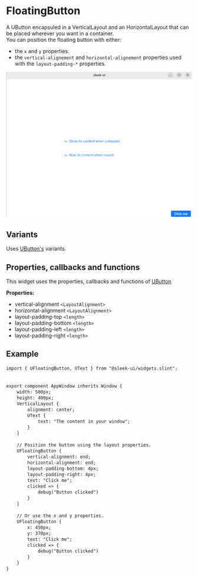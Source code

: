 # FloatingButton
A UButton encapsuled in a VerticalLayout and an HorizontalLayout that can be placed wherever you want in a container.  
You can position the floating button with either:
- the `x` and `y` properties.
- the `vertical-alignement` and `horizontal-alignement` properties used with the `layout-padding-*` properties.

![floating-button presentation](images/floating-button.png)

## Variants
Uses [UButton's](button.md) variants.

## Properties, callbacks and functions
This widget uses the properties, callbacks and functions of [UButton](button.md)

**Properties:**
- vertical-alignment `<LayoutAlignment>`
- horizontal-alignment `<LayoutAlignment>`
- layout-padding-top `<length>`
- layout-padding-bottom `<length>`
- layout-padding-left `<length>`
- layout-padding-right `<length>`

## Example
```slint
import { UFloatingButton, UText } from "@sleek-ui/widgets.slint";


export component AppWindow inherits Window {
	width: 500px;
	height: 400px;
	VerticalLayout {
		alignment: center;
		UText {
			text: "The content in your window";
		}
	}

	// Position the button using the layout properties.
	UFloatingButton {
        vertical-alignment: end;
        horizontal-alignment: end;
		layout-padding-bottom: 4px;
		layout-padding-right: 4px;
		text: "Click me";
		clicked => {
			debug("Button clicked")
		}
	}

	// Or use the x and y properties.
	UFloatingButton {
		x: 450px;
		y: 370px;
		text: "Click me";
		clicked => {
			debug("Button clicked")
		}
	}
}
```